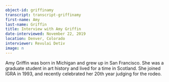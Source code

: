 ```yaml
---
object-id: griffinamy  
transcript: transcript-griffinamy
first-name: Amy
last-name: Griffin
title: Interview with Amy Griffin
date-interviewed: November 22, 2019
location: Denver, Colorado
interviewer: Revulai Detiv
image: n
---
```

Amy Griffin was born in Michigan and grew up in San Francisco. She was a graduate student in art history and lived for a time in Scotland. She joined IGRA in 1993, and recently celebrated her 20th year judging for the rodeo.
